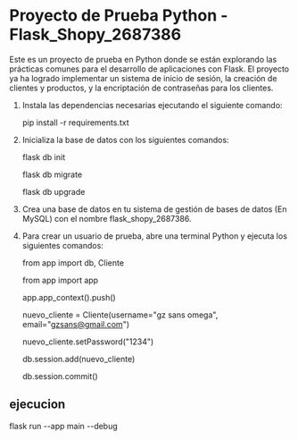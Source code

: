 # Proyecto de Prueba Python - Flask_Shopy_2687386

Este es un proyecto de prueba en Python donde se están explorando las prácticas comunes para el desarrollo de aplicaciones con Flask. El proyecto ya ha logrado implementar un sistema de inicio de sesión, la creación de clientes y productos, y la encriptación de contraseñas para los clientes.


1. Instala las dependencias necesarias ejecutando el siguiente comando:
   
   pip install -r requirements.txt
   
2. Inicializa la base de datos con los siguientes comandos:
   
   flask db init
   
   flask db migrate
   
   flask db upgrade
   
3. Crea una base de datos en tu sistema de gestión de bases de datos (En MySQL) con el nombre flask_shopy_2687386.
   
4. Para crear un usuario de prueba, abre una terminal Python y ejecuta los siguientes comandos:
   
   from app import db, Cliente
   
   from app import app
   
   app.app_context().push()
   
   nuevo_cliente = Cliente(username="gz sans omega", email="gzsans@gmail.com")
   
   nuevo_cliente.setPassword("1234")
   
   db.session.add(nuevo_cliente)
   
   db.session.commit()
   
## ejecucion
flask run --app main --debug

   



